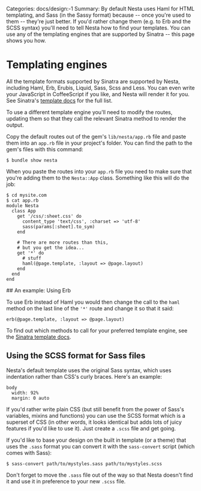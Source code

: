 Categories: docs/design:-1
Summary: By default Nesta uses Haml for HTML templating, and Sass (in the Sassy format) because -- once you're used to them -- they're just better. If you'd rather change them (e.g. to Erb and the SCSS syntax) you'll need to tell Nesta how to find your templates. You can use any of the templating engines that are supported by Sinatra -- this page shows you how.

# Templating engines

All the template formats supported by Sinatra are supported by Nesta,
including Haml, Erb, Erubis, Liquid, Sass, Scss and Less. You can even
write your JavaScript in CoffeeScript if you like, and Nesta will render
it for you. See Sinatra's [template docs][template-docs] for the full
list.

To use a different template engine you'll need to modify the routes,
updating them so that they call the relevant Sinatra method to render
the output.

Copy the default routes out of the gem's `lib/nesta/app.rb` file and
paste them into an `app.rb` file in your project's folder. You can find
the path to the gem's files with this command:

    $ bundle show nesta

When you paste the routes into your `app.rb` file you need to make sure
that you're adding them to the `Nesta::App` class. Something like this
will do the job:

    $ cd mysite.com
    $ cat app.rb
    module Nesta
      class App
        get '/css/:sheet.css' do
          content_type 'text/css', :charset => 'utf-8'
          sass(params[:sheet].to_sym)
        end

        # There are more routes than this,
        # but you get the idea...
        get '*' do
          # stuff
          haml(@page.template, :layout => @page.layout)
        end
      end
    end

## An example: Using Erb

To use Erb instead of Haml you would then change the call to the `haml`
method on the last line of the `'*'` route and change it so that it
said:

    erb(@page.template, :layout => @page.layout)

To find out which methods to call for your preferred template engine,
see the [Sinatra template docs][template-docs].

## Using the SCSS format for Sass files

Nesta's default template uses the original Sass syntax, which uses
indentation rather than CSS's curly braces. Here's an example:

    body
      width: 92%
      margin: 0 auto

If you'd rather write plain CSS (but still benefit from the power of
Sass's variables, mixins and functions) you can use the SCSS format
which is a superset of CSS (in other words, it looks identical but adds
lots of juicy features if you'd like to use it). Just create a `.scss`
file and get going. 

If you'd like to base your design on the built in template (or a theme)
that uses the `.sass` format you can convert it with the `sass-convert`
script (which comes with Sass):

    $ sass-convert path/to/mystyles.sass path/to/mystyles.scss

Don't forget to move the `.sass` file out of the way so that Nesta
doesn't find it and use it in preference to your new `.scss` file.

[sinatra]: https://www.sinatrarb.com
[template-docs]: https://www.sinatrarb.com/intro.html#Views%20/%20Templates
[route-docs]: https://www.sinatrarb.com/intro.html#Routes
